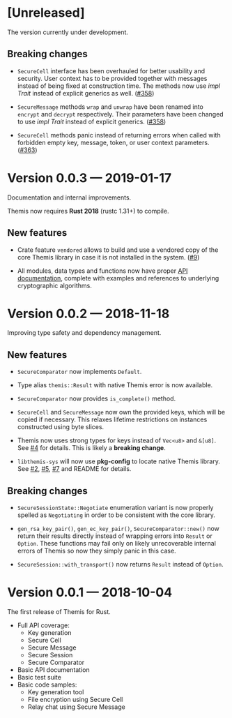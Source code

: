 [Unreleased]
============

The version currently under development.

## Breaking changes

- `SecureCell` interface has been overhauled for better usability and
  security. User context has to be provided together with messages
  instead of being fixed at construction time. The methods now use
  _impl Trait_ instead of explicit generics as well. ([#358])

- `SecureMessage` methods `wrap` and `unwrap` have been renamed into
  `encrypt` and `decrypt` respectively. Their parameters have been
  changed to use _impl Trait_ instead of explicit generics. ([#358])

- `SecureCell` methods panic instead of returning errors when called with
  forbidden empty key, message, token, or user context parameters. ([#363])

[#358]: https://github.com/cossacklabs/themis/pull/358
[#363]: https://github.com/cossacklabs/themis/pull/363

Version 0.0.3 — 2019-01-17
==========================

Documentation and internal improvements.

Themis now requires **Rust 2018** (rustc 1.31+) to compile.

## New features

- Crate feature `vendored` allows to build and use a vendored copy of the core
  Themis library in case it is not installed in the system. ([#9])

- All modules, data types and functions now have proper
  [API documentation][docs.rs], complete with examples and references to
  underlying cryptographic algorithms.

[#9]: https://github.com/ilammy/rust-themis/pull/9
[docs.rs]: https://docs.rs/crate/themis/

Version 0.0.2 — 2018-11-18
==========================

Improving type safety and dependency management.

## New features

- `SecureComparator` now implements `Default`.

- Type alias `themis::Result` with native Themis error is now available.

- `SecureComparator` now provides `is_complete()` method.

- `SecureCell` and `SecureMessage` now own the provided keys, which will be
  copied if necessary. This relaxes lifetime restrictions on instances
  constructed using byte slices.

- Themis now uses strong types for keys instead of `Vec<u8>` and `&[u8]`.
  See [#4] for details. This is likely a **breaking change**.

- `libthemis-sys` will now use **pkg-config** to locate native Themis library.
  See [#2], [#5], [#7] and README for details.

## Breaking changes

- `SecureSessionState::Negotiate` enumeration variant is now properly spelled
  as `Negotiating` in order to be consistent with the core library.

- `gen_rsa_key_pair()`, `gen_ec_key_pair()`, `SecureComparator::new()` now
  return their results directly instead of wrapping errors into `Result` or
  `Option`. These functions may fail only on likely unrecoverable internal
  errors of Themis so now they simply panic in this case.

- `SecureSession::with_transport()` now returns `Result` instead of `Option`.

[#2]: https://github.com/ilammy/rust-themis/issues/2
[#4]: https://github.com/ilammy/rust-themis/issues/4
[#5]: https://github.com/ilammy/rust-themis/pull/5
[#7]: https://github.com/ilammy/rust-themis/pull/7

Version 0.0.1 — 2018-10-04
==========================

The first release of Themis for Rust.

- Full API coverage:
  * Key generation
  * Secure Cell
  * Secure Message
  * Secure Session
  * Secure Comparator
- Basic API documentation
- Basic test suite
- Basic code samples:
  * Key generation tool
  * File encryption using Secure Cell
  * Relay chat using Secure Message

